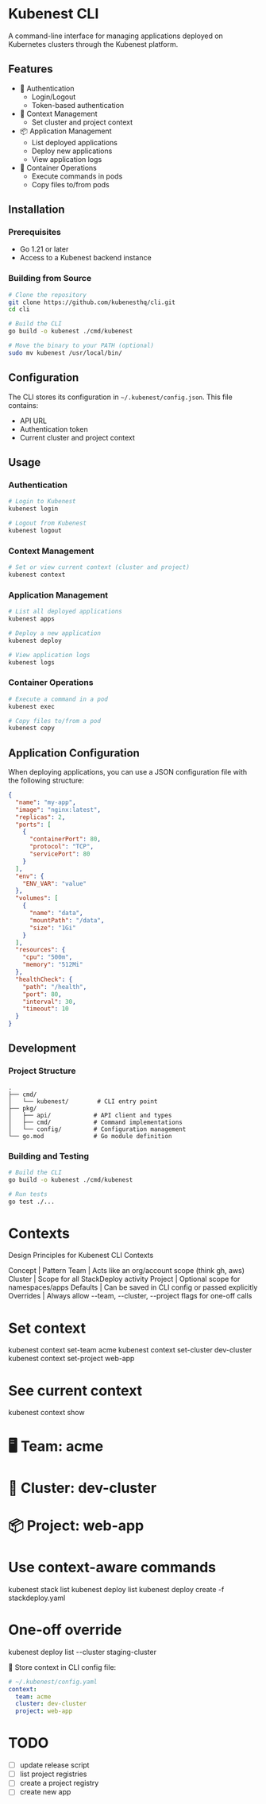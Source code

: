 # Kubenest CLI

A command-line interface for managing applications deployed on Kubernetes clusters through the Kubenest platform.

## Features

- 🔐 Authentication
  - Login/Logout
  - Token-based authentication
- 🎯 Context Management
  - Set cluster and project context
- 📦 Application Management
  - List deployed applications
  - Deploy new applications
  - View application logs
- 🐳 Container Operations
  - Execute commands in pods
  - Copy files to/from pods

## Installation

### Prerequisites

- Go 1.21 or later
- Access to a Kubenest backend instance

### Building from Source

```bash
# Clone the repository
git clone https://github.com/kubenesthq/cli.git
cd cli

# Build the CLI
go build -o kubenest ./cmd/kubenest

# Move the binary to your PATH (optional)
sudo mv kubenest /usr/local/bin/
```

## Configuration

The CLI stores its configuration in `~/.kubenest/config.json`. This file contains:
- API URL
- Authentication token
- Current cluster and project context

## Usage

### Authentication

```bash
# Login to Kubenest
kubenest login

# Logout from Kubenest
kubenest logout
```

### Context Management

```bash
# Set or view current context (cluster and project)
kubenest context
```

### Application Management

```bash
# List all deployed applications
kubenest apps

# Deploy a new application
kubenest deploy

# View application logs
kubenest logs
```

### Container Operations

```bash
# Execute a command in a pod
kubenest exec

# Copy files to/from a pod
kubenest copy
```

## Application Configuration

When deploying applications, you can use a JSON configuration file with the following structure:

```json
{
  "name": "my-app",
  "image": "nginx:latest",
  "replicas": 2,
  "ports": [
    {
      "containerPort": 80,
      "protocol": "TCP",
      "servicePort": 80
    }
  ],
  "env": {
    "ENV_VAR": "value"
  },
  "volumes": [
    {
      "name": "data",
      "mountPath": "/data",
      "size": "1Gi"
    }
  ],
  "resources": {
    "cpu": "500m",
    "memory": "512Mi"
  },
  "healthCheck": {
    "path": "/health",
    "port": 80,
    "interval": 30,
    "timeout": 10
  }
}
```

## Development

### Project Structure

```
.
├── cmd/
│   └── kubenest/        # CLI entry point
├── pkg/
│   ├── api/            # API client and types
│   ├── cmd/            # Command implementations
│   └── config/         # Configuration management
└── go.mod              # Go module definition
```

### Building and Testing

```bash
# Build the CLI
go build -o kubenest ./cmd/kubenest

# Run tests
go test ./...
```


# Contexts

Design Principles for Kubenest CLI Contexts

Concept | Pattern
Team | Acts like an org/account scope (think gh, aws)
Cluster | Scope for all StackDeploy activity
Project | Optional scope for namespaces/apps
Defaults | Can be saved in CLI config or passed explicitly
Overrides | Always allow --team, --cluster, --project flags for one-off calls


# Set context
kubenest context set-team acme
kubenest context set-cluster dev-cluster
kubenest context set-project web-app

# See current context
kubenest context show
# 🖥️  Team: acme
# 🧭  Cluster: dev-cluster
# 📦  Project: web-app

# Use context-aware commands
kubenest stack list
kubenest deploy list
kubenest deploy create -f stackdeploy.yaml

# One-off override
kubenest deploy list --cluster staging-cluster


🔧 Store context in CLI config file:

```yaml
# ~/.kubenest/config.yaml
context:
  team: acme
  cluster: dev-cluster
  project: web-app
```

# TODO
- [ ] update release script
- [ ] list project registries
- [ ] create a project registry
- [ ] create new app
